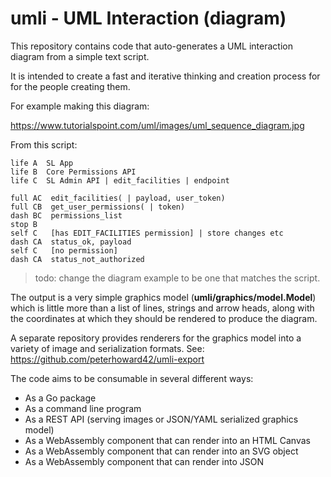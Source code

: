 # umli - UML Interaction (diagram)

This repository contains code that auto-generates a UML interaction
diagram from a simple text script.

It is intended to create a fast and iterative thinking and creation process
for for the people creating them.

For example making this diagram:

<https://www.tutorialspoint.com/uml/images/uml_sequence_diagram.jpg>

From this script:

    life A  SL App
    life B  Core Permissions API
    life C  SL Admin API | edit_facilities | endpoint

    full AC  edit_facilities( | payload, user_token)
    full CB  get_user_permissions( | token)
    dash BC  permissions_list
    stop B
    self C   [has EDIT_FACILITIES permission] | store changes etc
    dash CA  status_ok, payload
    self C   [no permission]
    dash CA  status_not_authorized

> todo: change the diagram example to be one that matches the script.

The output is a very simple graphics model (**umli/graphics/model.Model**) which
is little more than a list of lines, strings and arrow heads, along with the
coordinates at which they should be rendered to produce the diagram.

A separate repository provides renderers for the graphics model into
a variety of image and serialization formats. See:
<https://github.com/peterhoward42/umli-export>

The code aims to be consumable in several different ways:

- As a Go package
- As a command line program
- As a REST API (serving images or JSON/YAML serialized graphics model)
- As a WebAssembly component that can render into an HTML Canvas
- As a WebAssembly component that can render into an SVG object
- As a WebAssembly component that can render into JSON
